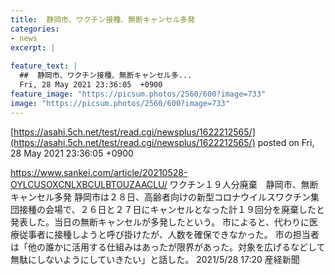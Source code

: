 ```yaml
---
title:  静岡市、ワクチン接種、無断キャンセル多発  
categories:
- news
excerpt: |
  
feature_text: |
  ##  静岡市、ワクチン接種、無断キャンセル多...
  Fri, 28 May 2021 23:36:05  +0900
feature_image: "https://picsum.photos/2560/600?image=733"
image: "https://picsum.photos/2560/600?image=733"
---
```


[https://asahi.5ch.net/test/read.cgi/newsplus/1622212565/](https://asahi.5ch.net/test/read.cgi/newsplus/1622212565/)
posted on Fri, 28 May 2021 23:36:05  +0900

<!--more-->

https://www.sankei.com/article/20210528-OYLCUSOXCNLXBCULBTOUZAACLU/ ワクチン１９人分廃棄　静岡市、無断キャンセル多発 静岡市は２８日、高齢者向けの新型コロナウイルスワクチン集団接種の会場で、２６日と２７日にキャンセルとなった計１９回分を廃棄したと発表した。当日の無断キャンセルが多発したという。 市によると、代わりに医療従事者に接種しようと呼び掛けたが、人数を確保できなかった。 市の担当者は「他の誰かに活用する仕組みはあったが限界があった。対象を広げるなどして無駄にしないようにしていきたい」と話した。 2021/5/28 17:20 産経新聞
